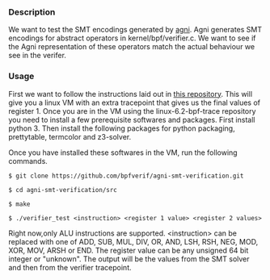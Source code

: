 ### Description

We want to test the SMT encodings generated by
[agni](https://github.com/bpfverif/agni). Agni generates SMT encodings for
abstract operators in kernel/bpf/verifier.c. We want to see if the Agni
representation of these operators match the actual behaviour we see in the
verifer.

### Usage

First we want to follow the instructions laid out in
[this repository](https://github.com/bpfverif/linux-6.2-bpf-trace). This will
give you a linux VM with an extra tracepoint that gives us the final values of
register 1. Once you are in the VM using the linux-6.2-bpf-trace repository you
need to install a few prerequisite softwares and packages. First install
python 3. Then install the following packages for python packaging, prettytable,
termcolor and z3-solver.

Once you have installed these softwares in the VM, run the following commands.

```
$ git clone https://github.com/bpfverif/agni-smt-verification.git

$ cd agni-smt-verification/src

$ make

$ ./verifier_test <instruction> <register 1 value> <register 2 values>
```

Right now,only ALU instructions are supported. \<instruction\> can be replaced
with one of ADD, SUB, MUL, DIV, OR, AND, LSH, RSH, NEG, MOD, XOR, MOV, ARSH or
END. The register value can be any unsigned 64 bit integer or "unknown". The
output will be the values from the SMT solver and then from the verifier
tracepoint.
